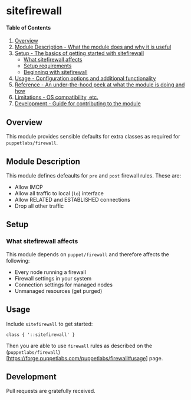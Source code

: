 # sitefirewall

#### Table of Contents

1. [Overview](#overview)
2. [Module Description - What the module does and why it is useful](#module-description)
3. [Setup - The basics of getting started with sitefirewall](#setup)
    * [What sitefirewall affects](#what-sitefirewall-affects)
    * [Setup requirements](#setup-requirements)
    * [Beginning with sitefirewall](#beginning-with-sitefirewall)
4. [Usage - Configuration options and additional functionality](#usage)
5. [Reference - An under-the-hood peek at what the module is doing and how](#reference)
5. [Limitations - OS compatibility, etc.](#limitations)
6. [Development - Guide for contributing to the module](#development)

## Overview

This module provides sensible defaults for extra classes as required for `puppetlabs/firewall`. 

## Module Description

This module defines defeaults for `pre` and `post` firewall rules. These are:
* Allow IMCP
* Allow all traffic to local (`lo`) interface
* Allow RELATED and ESTABLISHED connections
* Drop all other traffic

## Setup

### What sitefirewall affects

This module depends on `puppet/firewall` and therefore affects the following:

* Every node running a firewall
* Firewall settings in your system
* Connection settings for managed nodes
* Unmanaged resources (get purged)


## Usage

Include `sitefirewall` to get started:

```
class { '::sitefirewall' }
```

Then you are able to use `firewall` rules as described on the (`puppetlabs/firewall`)[https://forge.puppetlabs.com/puppetlabs/firewall#usage] page.

## Development

Pull requests are gratefully received.
